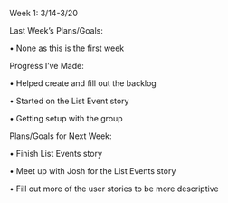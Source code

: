 Week 1: 3/14-3/20

Last Week’s Plans/Goals:

•	None as this is the first week


Progress I’ve Made:

•	Helped create and fill out the backlog

•	Started on the List Event story

•	Getting setup with the group


Plans/Goals for Next Week:

•	Finish List Events story

•	Meet up with Josh for the List Events story

•	Fill out more of the user stories to be more descriptive 
